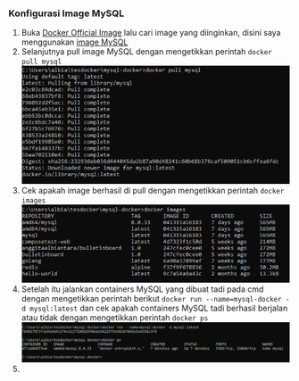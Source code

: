 ### Konfigurasi Image MySQL
1. Buka [Docker Official Image](https://hub.docker.com/search?q=&type=image&image_filter=official) lalu cari image yang diinginkan, disini saya menggunakan [image MySQL](https://hub.docker.com/_/mysql)
2. Selanjutnya pull image MySQL dengan mengetikkan perintah ```docker pull mysql```<br>
![gb1](https://github.com/AnggitaAlbiantara/tekn-cloud-computing/blob/e5acb25c17f93fe4108cb6ac59c79a469f2c6286/UAS/Gambar%20Hasil%20Praktek/1.PNG)<br>
3. Cek apakah image berhasil di pull dengan mengetikkan perintah ```docker images```<br>
![gb2](https://github.com/AnggitaAlbiantara/tekn-cloud-computing/blob/e5acb25c17f93fe4108cb6ac59c79a469f2c6286/UAS/Gambar%20Hasil%20Praktek/2.PNG)<br>
4. Setelah itu jalankan containers MySQL yang dibuat tadi pada cmd dengan mengetikkan perintah berikut ```docker run --name=mysql-docker -d mysql:latest``` dan cek apakah containers MySQL tadi berhasil berjalan atau tidak dengan mengetikkan perintah ```docker ps```<br>
![gb3](https://github.com/AnggitaAlbiantara/tekn-cloud-computing/blob/e5acb25c17f93fe4108cb6ac59c79a469f2c6286/UAS/Gambar%20Hasil%20Praktek/3.PNG)
5. 
